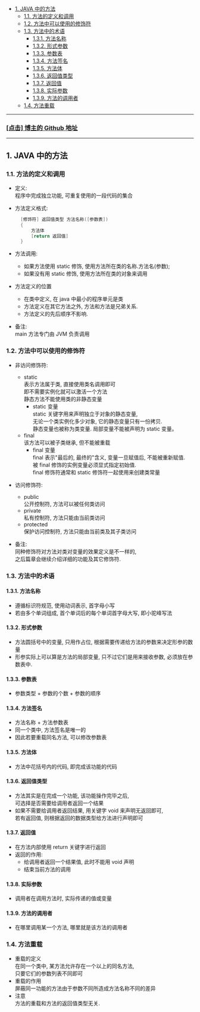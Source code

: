 <!-- TOC -->

- [1. JAVA 中的方法](#1-java-中的方法)
  - [1.1. 方法的定义和调用](#11-方法的定义和调用)
  - [1.2. 方法中可以使用的修饰符](#12-方法中可以使用的修饰符)
  - [1.3. 方法中的术语](#13-方法中的术语)
    - [1.3.1. 方法名称](#131-方法名称)
    - [1.3.2. 形式参数](#132-形式参数)
    - [1.3.3. 参数表](#133-参数表)
    - [1.3.4. 方法签名](#134-方法签名)
    - [1.3.5. 方法体](#135-方法体)
    - [1.3.6. 返回值类型](#136-返回值类型)
    - [1.3.7. 返回值](#137-返回值)
    - [1.3.8. 实际参数](#138-实际参数)
    - [1.3.9. 方法的调用者](#139-方法的调用者)
  - [1.4. 方法重载](#14-方法重载)

<!-- /TOC -->

****
<a href='https://github.com/leon9dragon'><h3>[点击] 博主的 Github 地址</h3></a>
****

## 1. JAVA 中的方法

### 1.1. 方法的定义和调用
- 定义:  
  程序中完成独立功能, 可重复使用的一段代码的集合

- 方法定义格式:  
  ```java
    [修饰符] 返回值类型 方法名称([参数表])
    {
        方法体
        [return 返回值]
    }
  ```

- 方法调用:  
  - 如果方法使用 static 修饰, 使用方法所在类的名称.方法名(参数);
  - 如果没有用 static 修饰, 使用方法所在类的对象来调用

- 方法定义的位置
  - 在类中定义, 在 java 中最小的程序单元是类
  - 方法定义在其它方法之外, 方法和方法是兄弟关系.
  - 方法定义的先后顺序不影响.

- 备注:  
  main 方法专门由 JVM 负责调用

### 1.2. 方法中可以使用的修饰符
- 非访问修饰符:　
  - static  
    表示方法属于类, 直接使用类名调用即可  
    即不需要实例化就可以激活一个方法  
    静态方法不能使用类的非静态变量
    - static 变量  
      static 关键字用来声明独立于对象的静态变量,  
      无论一个类实例化多少对象, 它的静态变量只有一份拷贝.   
      静态变量也被称为类变量. 局部变量不能被声明为 static 变量。
  - final  
    该方法可以被子类继承, 但不能被重载
    - final 变量  
      final 表示"最后的, 最终的"含义, 变量一旦赋值后, 不能被重新赋值.  
      被 final 修饰的实例变量必须显式指定初始值.  
      final 修饰符通常和 static 修饰符一起使用来创建类常量

- 访问修饰符:      
  - public  
    公开控制符, 方法可以被任何类访问
  - private  
    私有控制符, 方法只能由当前类访问
  - protected  
    保护访问控制符, 方法只能由当前类及其子类访问

- 备注:  
  同种修饰符对方法对类对变量的效果定义是不一样的,   
  之后篇章会继续介绍详细的功能及其它修饰符.

### 1.3. 方法中的术语

#### 1.3.1. 方法名称  
- 遵循标识符规范, 使用动词表示, 首字母小写
- 若由多个单词组成, 首个单词后的每个单词首字母大写, 即小驼峰写法

#### 1.3.2. 形式参数
- 方法圆括号中的变量, 只用作占位, 根据需要传递给方法的参数来决定形参的数量
- 形参实际上可以算是方法的局部变量, 只不过它们是用来接收参数, 必须放在参数表中.  

#### 1.3.3. 参数表
- 参数类型 + 参数的个数 + 参数的顺序

#### 1.3.4. 方法签名
- 方法名称 + 方法参数表
- 同一个类中, 方法签名是唯一的
- 因此若要重载同名方法, 可以修改参数表

#### 1.3.5. 方法体
- 方法中花括号内的代码, 即完成该功能的代码

#### 1.3.6. 返回值类型
- 方法其实是在完成一个功能, 该功能操作完毕之后,  
  可选择是否需要给调用者返回一个结果
- 如果不需要给调用者返回结果, 用关键字 void 来声明无返回即可,  
  若有返回值, 则根据返回的数据类型给方法进行声明即可

#### 1.3.7. 返回值
- 在方法内部使用 return 关键字进行返回
- 返回的作用:
  - 给调用者返回一个结果值, 此时不能用 void 声明
  - 结束当前方法的调用

#### 1.3.8. 实际参数
- 调用者在调用方法时, 实际传递的值或变量

#### 1.3.9. 方法的调用者
- 在哪里调用某一个方法, 哪里就是该方法的调用者


### 1.4. 方法重载
- 重载的定义  
  在同一个类中, 某方法允许存在一个以上的同名方法,  
  只要它们的参数列表不同即可
- 重载的作用   
  屏蔽同一功能的方法由于参数不同所造成方法名称不同的差异
- 注意  
  方法的重载和方法的返回值类型无关.
